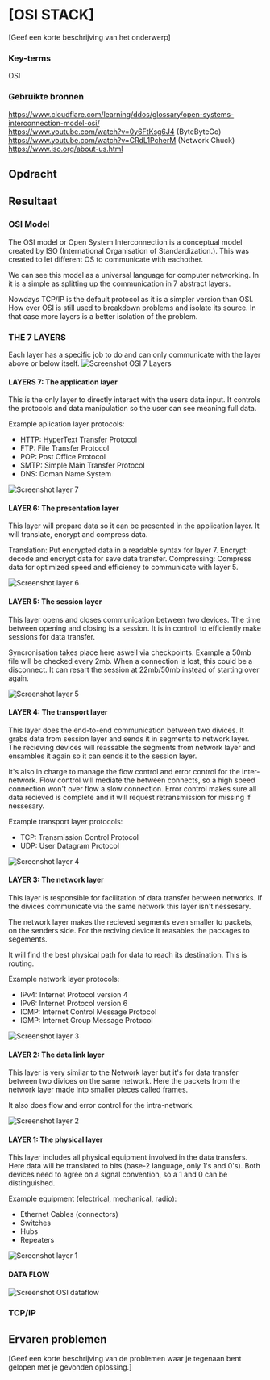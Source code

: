 # [OSI STACK]
[Geef een korte beschrijving van het onderwerp]

### Key-terms
OSI

### Gebruikte bronnen
https://www.cloudflare.com/learning/ddos/glossary/open-systems-interconnection-model-osi/  
https://www.youtube.com/watch?v=0y6FtKsg6J4 (ByteByteGo)  
https://www.youtube.com/watch?v=CRdL1PcherM (Network Chuck)  
https://www.iso.org/about-us.html  



## Opdracht
## Resultaat
### OSI Model
The OSI model or Open System Interconnection is a conceptual model created by ISO (International Organisation of Standardization.). This was created to let different OS to communicate with eachother. 

We can see this model as a universal language for computer networking. In it is a simple as splitting up the communication in 7 abstract layers. 

Nowdays TCP/IP is the default protocol as it is a simpler version than OSI. How ever OSI is still used to breakdown problems and isolate its source. In that case more layers is a better isolation of the problem.

### THE 7 LAYERS  
Each layer has a specific job to do and can only communicate with the layer above or below itself. 
![Screenshot OSI 7 Layers](../00_includes/NTW-01/osi_model_7_layers.png)
#### LAYERS 7: The application layer   
This is the only layer to directly interact with the users data input. It controls the protocols and data manipulation so the user can see meaning full data.

Example aplication layer protocols:  
- HTTP: HyperText Transfer Protocol  
- FTP: File Transfer Protocol   
- POP: Post Office Protocol  
- SMTP: Simple Main Transfer Protocol  
- DNS: Doman Name System   

![Screenshot layer 7](../00_includes/NTW-01/osi_model_application_layer_7.jpg)

#### LAYER 6: The presentation layer  
This layer will prepare data so it can be presented in the application layer. It will translate, encrypt and compress data. 

Translation: Put encrypted data in a readable syntax for layer 7.
Encrypt: decode and encrypt data for save data transfer.
Compressing: Compress data for optimized speed and efficiency to communicate with layer 5. 

![Screenshot layer 6](../00_includes/NTW-01/osi_model_presentation_layer_6.jpg)

#### LAYER 5: The session layer  
This layer opens and closes communication between two devices. The time between opening and closing is a session. It is in controll to efficiently make sessions for data transfer.

Syncronisation takes place here aswell via checkpoints. Example a 50mb file will be checked every 2mb. When a connection is lost, this could be a disconnect. It can resart the session at 22mb/50mb instead of starting over again. 

![Screenshot layer 5](/00_includes/NTW-01/osi_model_session_layer_5.jpg)

#### LAYER 4: The transport layer  
This layer does the end-to-end communication between two divices. It grabs data from session layer and sends it in segments to network layer. The recieving devices will reassable the segments from network layer and ensambles it again so it can sends it to the session layer. 

It's also in charge to manage the flow control and error control for the inter-network. Flow control will mediate the between connects, so a high speed connection won't over flow a slow connection. Error control makes sure all data recieved is complete and it will request retransmission for missing if nessesary.

Example transport layer protocols:
- TCP: Transmission Control Protocol
- UDP: User Datagram Protocol

![Screenshot layer 4](/00_includes/NTW-01/osi_model_transport_layer_4.jpg)

#### LAYER 3: The network layer  
This layer is responsible for facilitation of data transfer between networks. If the divices communicate via the same network this layer isn't nessesary. 

The network layer makes the recieved segments even smaller to packets, on the senders side. For the reciving device it reasables the packages to segements. 

It will find the best physical path for data to reach its destination. This is routing. 

Example network layer protocols: 
- IPv4: Internet Protocol version 4
- IPv6: Internet Protocol version 6
- ICMP: Internet Control Message Protocol
- IGMP: Internet Group Message Protocol

![Screenshot layer 3](../00_includes/NTW-01/osi_model_network_layer_3.jpg)

#### LAYER 2: The data link layer  
This layer is very similar to the Network layer but it's for data transfer between two divices on the same network. Here the packets from the network layer made into smaller pieces called frames. 

It also does flow and error control for the intra-network.

![Screenshot layer 2](../00_includes/NTW-01/osi_model_datalink_layer_2.jpg)

#### LAYER 1: The physical layer  
This layer includes all physical equipment involved in the data transfers. Here data will be translated to bits (base-2 language, only 1's and 0's). Both devices need to agree on a signal convention, so a 1 and 0 can be distinguished. 

Example equipment (electrical, mechanical, radio):
- Ethernet Cables (connectors)
- Switches
- Hubs
- Repeaters

![Screenshot layer 1](../00_includes/NTW-01/osi_model_phyisical_layer_1.png)

#### DATA FLOW  
![Screenshot OSI dataflow](../00_includes/NTW-01/osi_data_flow.jpg)

### TCP/IP























## Ervaren problemen
[Geef een korte beschrijving van de problemen waar je tegenaan bent gelopen met je gevonden oplossing.]
